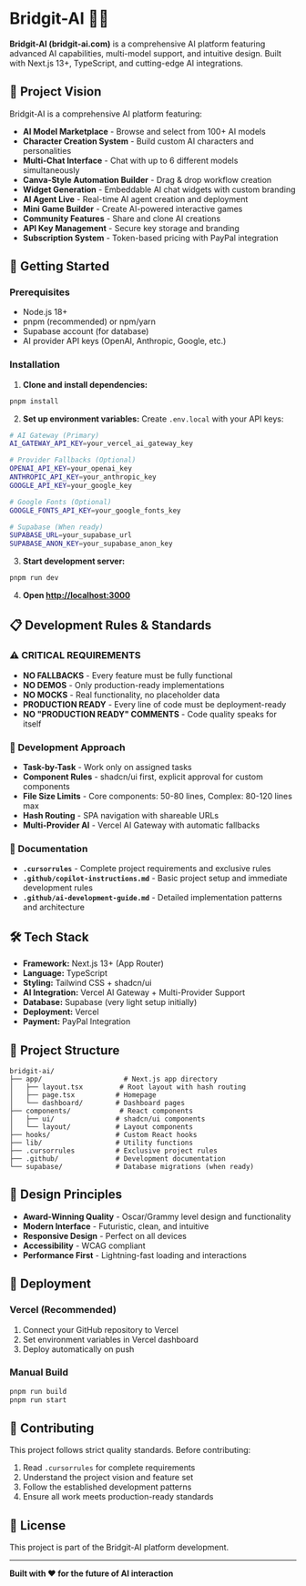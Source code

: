 # Bridgit-AI 🤖✨

**Bridgit-AI (bridgit-ai.com)** is a comprehensive AI platform featuring advanced AI capabilities, multi-model support, and intuitive design. Built with Next.js 13+, TypeScript, and cutting-edge AI integrations.

## 🎯 Project Vision

Bridgit-AI is a comprehensive AI platform featuring:
- **AI Model Marketplace** - Browse and select from 100+ AI models
- **Character Creation System** - Build custom AI characters and personalities
- **Multi-Chat Interface** - Chat with up to 6 different models simultaneously
- **Canva-Style Automation Builder** - Drag & drop workflow creation
- **Widget Generation** - Embeddable AI chat widgets with custom branding
- **AI Agent Live** - Real-time AI agent creation and deployment
- **Mini Game Builder** - Create AI-powered interactive games
- **Community Features** - Share and clone AI creations
- **API Key Management** - Secure key storage and branding
- **Subscription System** - Token-based pricing with PayPal integration

## 🚀 Getting Started

### Prerequisites
- Node.js 18+
- pnpm (recommended) or npm/yarn
- Supabase account (for database)
- AI provider API keys (OpenAI, Anthropic, Google, etc.)

### Installation

1. **Clone and install dependencies:**
```bash
pnpm install
```

2. **Set up environment variables:**
Create `.env.local` with your API keys:
```bash
# AI Gateway (Primary)
AI_GATEWAY_API_KEY=your_vercel_ai_gateway_key

# Provider Fallbacks (Optional)
OPENAI_API_KEY=your_openai_key
ANTHROPIC_API_KEY=your_anthropic_key
GOOGLE_API_KEY=your_google_key

# Google Fonts (Optional)
GOOGLE_FONTS_API_KEY=your_google_fonts_key

# Supabase (When ready)
SUPABASE_URL=your_supabase_url
SUPABASE_ANON_KEY=your_supabase_anon_key
```

3. **Start development server:**
```bash
pnpm run dev
```

4. **Open [http://localhost:3000](http://localhost:3000)**

## 📋 Development Rules & Standards

### ⚠️ CRITICAL REQUIREMENTS
- **NO FALLBACKS** - Every feature must be fully functional
- **NO DEMOS** - Only production-ready implementations
- **NO MOCKS** - Real functionality, no placeholder data
- **PRODUCTION READY** - Every line of code must be deployment-ready
- **NO "PRODUCTION READY" COMMENTS** - Code quality speaks for itself

### 🔧 Development Approach
- **Task-by-Task** - Work only on assigned tasks
- **Component Rules** - shadcn/ui first, explicit approval for custom components
- **File Size Limits** - Core components: 50-80 lines, Complex: 80-120 lines max
- **Hash Routing** - SPA navigation with shareable URLs
- **Multi-Provider AI** - Vercel AI Gateway with automatic fallbacks

### 📖 Documentation
- **`.cursorrules`** - Complete project requirements and exclusive rules
- **`.github/copilot-instructions.md`** - Basic project setup and immediate development rules
- **`.github/ai-development-guide.md`** - Detailed implementation patterns and architecture

## 🛠️ Tech Stack

- **Framework:** Next.js 13+ (App Router)
- **Language:** TypeScript
- **Styling:** Tailwind CSS + shadcn/ui
- **AI Integration:** Vercel AI Gateway + Multi-Provider Support
- **Database:** Supabase (very light setup initially)
- **Deployment:** Vercel
- **Payment:** PayPal Integration

## 📁 Project Structure

```
bridgit-ai/
├── app/                    # Next.js app directory
│   ├── layout.tsx         # Root layout with hash routing
│   ├── page.tsx          # Homepage
│   └── dashboard/        # Dashboard pages
├── components/            # React components
│   ├── ui/               # shadcn/ui components
│   └── layout/           # Layout components
├── hooks/                # Custom React hooks
├── lib/                  # Utility functions
├── .cursorrules          # Exclusive project rules
├── .github/              # Development documentation
└── supabase/             # Database migrations (when ready)
```

## 🎨 Design Principles

- **Award-Winning Quality** - Oscar/Grammy level design and functionality
- **Modern Interface** - Futuristic, clean, and intuitive
- **Responsive Design** - Perfect on all devices
- **Accessibility** - WCAG compliant
- **Performance First** - Lightning-fast loading and interactions

## 🚀 Deployment

### Vercel (Recommended)
1. Connect your GitHub repository to Vercel
2. Set environment variables in Vercel dashboard
3. Deploy automatically on push

### Manual Build
```bash
pnpm run build
pnpm run start
```

## 🤝 Contributing

This project follows strict quality standards. Before contributing:

1. Read `.cursorrules` for complete requirements
2. Understand the project vision and feature set
3. Follow the established development patterns
4. Ensure all work meets production-ready standards

## 📄 License

This project is part of the Bridgit-AI platform development.

---

**Built with ❤️ for the future of AI interaction**

